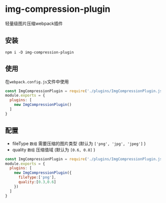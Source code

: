 # img-compression-plugin
轻量级图片压缩webpack插件
## 安装
```npm
npm i -D img-compression-plugin
```
## 使用
在`webpack.config.js`文件中使用
```js
const ImgCompressionPlugin = require('./plugins/ImgCompressionPlugin.js')
module.exports = {
  plugins: [
    new ImgCompressionPlugin()
  ]
}
```
## 配置
- fileType `数组` 需要压缩的图片类型 (默认为 `['png', 'jpg', 'jpeg']` )
- quality `数组` 压缩值域 (默认为 `[0.6, 0.8]` )
```js
const ImgCompressionPlugin = require('./plugins/ImgCompressionPlugin.js')
module.exports = {
  plugins: [
    new ImgCompressionPlugin({
      fileType:['png'],
      quality:[0.3,0.6]
    })
  ]
}
```
